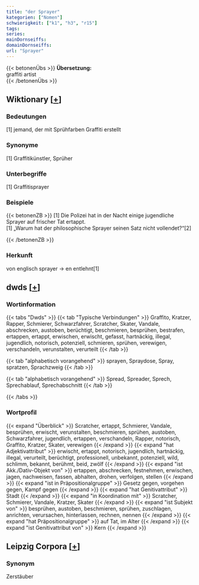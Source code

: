 ```yaml
---
title: "der Sprayer"
kategorien: ["Nomen"]
schwierigkeit: ["k1", "h3", "r15"]
tags:
series:
mainDornseiffs:
domainDornseiffs:
url: "Sprayer"
---
```


{{< betonenÜbs >}}
**Übersetzung:**  
graffiti  artist  
{{< /betonenÜbs >}}

## Wiktionary [[+](https://de.wiktionary.org/wiki/Sprayer)]

### Bedeutungen
[1] jemand, der mit Sprühfarben Graffiti erstellt  

### Synonyme
[1] Graffitikünstler, Sprüher  

### Unterbegriffe
[1] Graffitisprayer  

### Beispiele
{{< betonenZB >}}
[1] Die Polizei hat in der Nacht einige jugendliche Sprayer auf frischer Tat ertappt.  
[1] „Warum hat der philosophische Sprayer seinen Satz nicht vollendet?“[2]  

{{< /betonenZB >}}
### Herkunft
von englisch sprayer → en entlehnt[1]  



## dwds [[+](https://www.dwds.de/wb/Sprayer)]

### Wortinformation
{{< tabs "Dwds" >}}
{{< tab "Typische Verbindungen" >}}
Graffito, Kratzer, Rapper, Schmierer, Schwarzfahrer, Scratcher, Skater, Vandale, abschrecken, austoben, berüchtigt, beschmieren, besprühen, bestrafen, ertappen, ertappt, erwischen, erwischt, gefasst, hartnäckig, illegal, jugendlich, notorisch, potenziell, schmieren, sprühen, verewigen, verschandeln, verunstalten, verurteilt
{{< /tab >}}

{{< tab "alphabetisch vorangehend" >}}
sprayen, Spraydose, Spray, spratzen, Sprachzweig
{{< /tab >}}

{{< tab "alphabetisch vorangehend" >}}
Spread, Spreader, Sprech, Sprechablauf, Sprechabschnitt
{{< /tab >}}

{{< /tabs >}}

### Wortprofil
{{< expand "Überblick" >}} Scratcher, ertappt, Schmierer, Vandale, besprühen, erwischt, verunstalten, beschmieren, sprühen, austoben, Schwarzfahrer, jugendlich, ertappen, verschandeln, Rapper, notorisch, Graffito, Kratzer, Skater, verewigen {{< /expand >}}
{{< expand "hat Adjektivattribut" >}} erwischt, ertappt, notorisch, jugendlich, hartnäckig, illegal, verurteilt, berüchtigt, professionell, unbekannt, potenziell, wild, schlimm, bekannt, berühmt, beid, zwölf {{< /expand >}}
{{< expand "ist Akk./Dativ-Objekt von" >}} ertappen, abschrecken, festnehmen, erwischen, jagen, nachweisen, fassen, abhalten, drohen, verfolgen, stellen {{< /expand >}}
{{< expand "ist in Präpositionalgruppe" >}} Gesetz gegen, vorgehen gegen, Kampf gegen {{< /expand >}}
{{< expand "hat Genitivattribut" >}} Stadt {{< /expand >}}
{{< expand "in Koordination mit" >}} Scratcher, Schmierer, Vandale, Kratzer, Skater {{< /expand >}}
{{< expand "ist Subjekt von" >}} besprühen, austoben, beschmieren, sprühen, zuschlagen, anrichten, verursachen, hinterlassen, rechnen, nennen {{< /expand >}}
{{< expand "hat Präpositionalgruppe" >}} auf Tat, im Alter {{< /expand >}}
{{< expand "ist Genitivattribut von" >}} Kern {{< /expand >}}

## Leipzig Corpora [[+](https://corpora.uni-leipzig.de/en/res?word=Sprayer&corpusId=deu_newscrawl-public_2018)]


### Synonym
Zerstäuber

